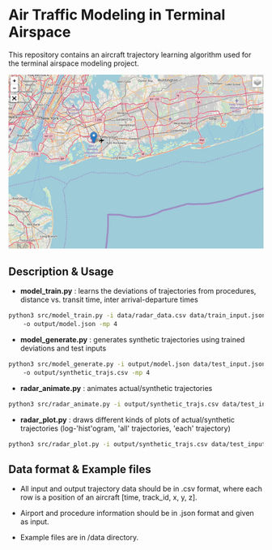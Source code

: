 # Air Traffic Modeling in Terminal Airspace

This repository contains an aircraft trajectory learning algorithm used for the terminal airspace modeling project.

<img src="demo.gif" width="800">


## Description & Usage

* **model_train.py** : learns the deviations of trajectories from procedures, distance vs. transit time, inter arrival-departure times
```bash
python3 src/model_train.py -i data/radar_data.csv data/train_input.json 
    -o output/model.json -mp 4
```

* **model_generate.py** : generates synthetic trajectories using trained deviations and test inputs
```bash
python3 src/model_generate.py -i output/model.json data/test_input.json 
    -o output/synthetic_trajs.csv -mp 4
```

* **radar_animate.py** : animates actual/synthetic trajectories 
```bash
python3 src/radar_animate.py -i output/synthetic_trajs.csv data/test_input.json output/animation.html
```

* **radar_plot.py** : draws different kinds of plots of actual/synthetic trajectories (log-'hist'ogram, 'all' trajectories, 'each' trajectory)
```bash
python3 src/radar_plot.py -i output/synthetic_trajs.csv data/test_input.json hist
```


## Data format & Example files
* All input and output trajectory data should be in .csv format, where each row is a position of an aircraft [time, track_id, x, y, z].

* Airport and procedure information should be in .json format and given as input.

* Example files are in /data directory.








